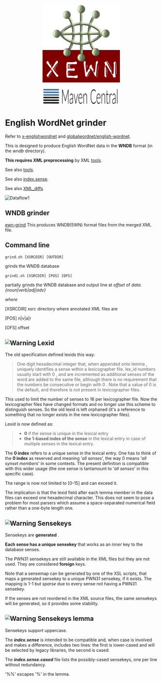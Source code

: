 <p align="center">
<img width="256" height="256" src="images/xewn2.png">
</p>
<p align="center">
<img width="256"src="images/mavencentral.png">
</p>

# English WordNet grinder


Refer to [x-englishwordnet](https://github.com/x-englishwordnet) and [globalwordnet/english-wordnet](https://github.com/globalwordnet/english-wordnet).

This is designed to produce English WordNet data in the **WNDB** format (in the _wndb_ directory). 

**This requires XML preprocessing** by XML [tools](https://github.com/x-englishwordnet/xml-transform-merge-validate).

See also [tools](https://x-englishwordnet.github.io/ewn/README-tools.md).

See also [index.sense](https://x-englishwordnet.github.io/ewn/README-index.senses.md).

See also [XML_diffs](https://x-englishwordnet.github.io/ewn/README-XML_diffs.md)

![Dataflow1](images/dataflow1.png  "Dataflow")

## WNDB grinder

[ewn-grind](https://github.com/1313ou/ewn-grind) 
This produces WNDB(5WN) format files from the merged XML file.

## Command line

`grind.sh [XSRCDIR] [OUTDIR]`

grinds the WNDB database


`grind1.sh [XSRCDIR] [POS] [OFS]`

partially grinds the WNDB database and output line at *offset* of *data.{noun|verb|adj|adv}*

*where*

[XSRCDIR] xsrc directory where annotated XML files are

[POS]     n|v|a|r

[OFS]     offset

## ![Warning](images/star.png  "Warning") Lexid

The old specification defined lexids this way:

> One digit hexadecimal integer that, when appended onto lemma , uniquely
> identifies a sense within a lexicographer file. lex_id numbers usually
> start with 0 , and are incremented as additional senses of the word are
> added to the same file, although there is no requirement that the
> numbers be consecutive or begin with 0 . Note that a value of 0 is the
> default, and therefore is not present in lexicographer files.

This used to limit the number of senses to 16 per lexicographer file. Now the lexicographer files have changed formats and no longer use this scheme to distinguish senses. So the old lexid is left orphaned (it's a reference to something that no longer exists in the new lexicographer files).

Lexid is now defined as:
> - __0__ if the sense is unique in the lexical entry
> - __the 1-based index of the sense__ in the lexical entry in case of multiple senses in the lexical entry.

The __0 index__ refers to a unique sense in the lexical entry. One has to think of the __0 index__ as reserved and meaning '*all senses*', the way 0 means '*all synset members*' in some contexts. The present definition is compatible with this wider usage (the one sense is tantamount to '*all senses*' in this specific case).

The range is now not limited to [0-15] and can exceed it.

The implication is that the lexid field after each lemma member in the data files can exceed one hexadecimal character. This does not seem to pose a problem for most parsers which assume a space-separated numerical field rather than a one-byte length one.

## ![Warning](images/star.png  "Warning") Sensekeys

Sensekeys are __generated__ .

__Each sense has a unique sensekey__ that works as an *inner* key to the database senses.

The PWN31 sensekeys are still available in the XML files but they are not used. They are considered __foreign__ keys.

Note that a sensemap can be generated by one of the XSL scripts, that maps a generated sensekey to a unique PWN31 sensekey, if it exists. The mapping is 1-1 but *sparse* due to every sense not having a PWN31 sensekey.

If the senses are not reordered in the XML source files, the same sensekeys will be generated, so it provides some stability.


## ![Warning](images/star.png  "Warning") Sensekeys lemma

Sensekeys support uppercase.

The ***index.sense*** is intended to be compatible and, when case is involved and makes a difference, includes two lines: the first is lower-cased and will be selected by legacy libraries, the second is cased.

The ***index.sense.cased*** file lists the possibly-cased sensekeys, one per line without redundancy.

'%%' escapes '%' in the lemma.
